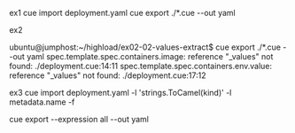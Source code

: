 ex1
cue import deployment.yaml
cue export ./*.cue --out yaml

ex2

ubuntu@jumphost:~/highload/ex02-02-values-extract$ cue export ./*.cue --out yaml
spec.template.spec.containers.image: reference "_values" not found:
    ./deployment.cue:14:11
spec.template.spec.containers.env.value: reference "_values" not found:
    ./deployment.cue:17:12

ex3
cue import deployment.yaml -l 'strings.ToCamel(kind)' -l metadata.name -f

cue export --expression all --out yaml

